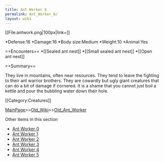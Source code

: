 ```yaml
---
title: Ant Worker 6
permalink: Ant_Worker_6/
layout: wiki
---
```

[[File:antwork.png|100px|link=]]

*Defense:16
*Damage:16
*Body size:Medium
*Weight:10
*Animal:Yes

==Encounters==
*[[Sealed ant nest]]
*[[Small sealed ant nest]]
*[[Open ant nest]]

==Summary==

They live in mountains, often near resources. They tend to leave the fighting to their ant warrior brothers. They are cowardly but ugly giant creatures that can do a bit of damage if cornered. It is a shame that you cannot just boil a kettle and pour the bubbling water down their hole.

[[Category:Creatures]]

[MainPage](/keeperrl_wiki/ "wikilink")>>[Old_Wiki](/keeperrl_wiki/Old_Wiki "wikilink")>>[Old_Ant_Worker](/keeperrl_wiki/Old_Ant_Worker "wikilink")

Other items in this section
-    [Ant Worker 0](/keeperrl_wiki/Ant_Worker_0 "wikilink")
-    [Ant Worker 1](/keeperrl_wiki/Ant_Worker_1 "wikilink")
-    [Ant Worker 2](/keeperrl_wiki/Ant_Worker_2 "wikilink")
-    [Ant Worker 3](/keeperrl_wiki/Ant_Worker_3 "wikilink")
-    [Ant Worker 4](/keeperrl_wiki/Ant_Worker_4 "wikilink")
-    [Ant Worker 5](/keeperrl_wiki/Ant_Worker_5 "wikilink")
